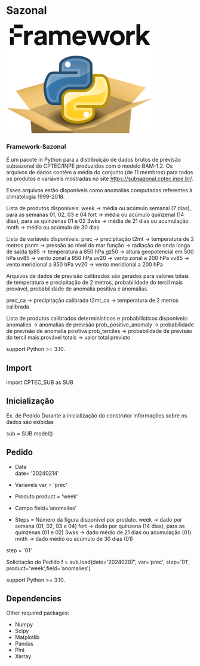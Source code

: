 # Sazonal

[![Logo](https://github.com/framework-CPTEC/_static/blob/main/framework.png)](https://www.cptec.inpe.br/)


### Framework-Sazonal

É um pacote in Python para a distribuição de dados brutos de previsão subsazonal do CPTEC/INPE  produzidos com o modelo BAM-1.2. Os arquivos de dados contêm a média do conjunto (de 11 membros) para todos os produtos e variáveis mostradas no site https://subsazonal.cptec.inpe.br/.

Esses arquivos estão disponíveis como anomalias computadas referentes à climatologia 1999-2018.

Lista de produtos disponíveis:
week -> média ou acúmulo semanal (7 dias), para as semanas 01, 02, 03 e 04
fort -> média ou acúmulo quinzenal (14 dias), para as quinzenas 01 e 02
3wks -> média de 21 dias ou acumulação
mnth -> média ou acúmulo de 30 dias

Lista de variáveis disponíveis:
prec -> precipitação
t2mt -> temperatura de 2 metros
psnm -> pressão ao nível do mar
função -> radiação de onda longa de saída
tp85 -> temperatura a 850 hPa
gz50 -> altura geopotencial em 500 hPa
uv85 -> vento zonal a 850 hPa
uv20 -> vento zonal a 200 hPa
vv85 -> vento meridional a 850 hPa
vv20 -> vento meridional a 200 hPa

Arquivos de dados de previsão calibrados são gerados para valores totais de temperatura e precipitação de 2 metros, probabilidade do tercil mais provável, probabilidade de anomalia positiva e anomalias.

prec_ca -> precipitação calibrada
t2mt_ca -> temperatura de 2 metros calibrada

Lista de produtos calibrados determinísticos e probabilísticos disponíveis:
anomalies -> anomalias de previsão
prob_positive_anomaly  -> probabilidade de previsão de anomalia positiva
prob_terciles -> probabilidade de previsão do tercil mais provável
totals -> valor total previsto


support Python >= 3.10.

## Import

import CPTEC_SUB as SUB


## Inicialização

Ex. de Pedido
Durante a inicialização do construtor informações sobre os dados são exibidas

sub = SUB.model()


## Pedido

- Data  
date= '20240214'

- Variaveis 
var = 'prec'

- Produto
product = 'week'

- Campo
field='anomalies'

- Steps = Número da figura disponível por produto.
week -> dado por semana (01, 02, 03 e 04)
fort -> dado por quinzena (14 dias), para as quinzenas (01 e 02)
3wks -> dado médio de 21 dias ou acumulação (01)
mnth -> dado médio ou acúmulo de 30 dias (01)

step = '01'

Solicitação do Pedido
f = sub.load(date='20240207', var='prec', step='01', product='week',field='anomalies')


support Python >= 3.10.


Dependencies
------------

Other required packages:

- Numpy
- Scipy
- Matplotlib
- Pandas
- Pint
- Xarray



